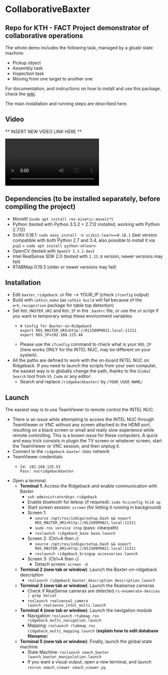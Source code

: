 # CollaborativeBaxter

## Repo for KTH - FACT Project demonstrator of collaborative operations

The whole demo includes the following task, managed by a gloabl state machine:

- Pickup object
- Assembly task
- Inspection task
- Moving from one target to another one

For documentation, and instructions on how to install and use this package, check the [wiki](https://github.com/thibs-sigma/CollaborativeBaxter/wiki).

The main installation and running steps are described here.

## Video

** INSERT NEW VIDEO LINK HERE **

<video>
    <source src="https://drive.google.com/uc?export=view&id=1-WNYlI_g6o_RBtmpFYg9Q8AWGv-uco10" type='video/mp4'>
</video>



## Dependencies (to be installed separately, before compiling the project)

- MoveIt! (`sudo apt install ros-kinetic-moveit*`)
- Python (tested with Python 3.5.2 + 2.7.12 installed, working with Python 2.7.12)
- SciKit 0.18.1: `sudo easy_install -U scikit-learn==0.18.1` (last version compatible with both Python 2.7 and 3.4, also possible to install it via `pip`) + `sudo apt install python-sklearn`
- OpenCV (tested with `OpenCV 3.3.1-dev`)
- Intel RealSense SDK 2.0 (tested with `2.23.0` version, newer versions may fail)
- RTABMap 0.19.3 (older or newer versions may fail) 

## Installation

- Edit `baxter_ridgeback.sh` file --> YOUR_IP (check `ifconfig` output)
- Build with `catkin_make` (as `catkin build` will fail because of the `ork_recognition` package for table top detection)
- Set `ROS_MASTER_URI` and `ROS_IP` in the `.bashrc` file, or use the `sh` script if you want to temporary setup these environment variables.
  - ```
    # Config for Baxter-on-Ridgeback
    export ROS_MASTER_URI=http://011509P0021.local:11311
    export ROS_IP=192.168.125.48
    ```
  - Please use the `ifconfig` command to check what is your `ROS_IP` (here works ONLY for the INTEL NUC, may be different on your system).
- All the paths are defined to work with the on-board INTEL NUC on Ridgeback. If you need to launch the scripts from your own computer, the easiest way is to globally change the path, thanks to the `Global Search` tool from `VS Code` or any editor: 
  - Search and replace `/ridgebackbaxter/` by `/YOUR_USER_NAME/`

## Launch

The easiest way is to use TeamViewer to remote control the INTEL NUC.

  - There is an issue while attempting to access the INTEL NUC through TeamViewer or VNC without any screen attached to the HDMI port, resulting on a black screen or small and really slow experience while remote controlling. This is a known issue for these computers. A quick and easy trick consists in plugin the TV screen or whatever screen, start the TeamViewer or VNC session, and then unplug it.
  - Connect to the `ridgeback-baxter-5GHz` network
  - TeamViewer credentials:
    - ```
      Id: 192.168.125.53
      Pass: nucridgebackbaxter
      ```
  - Open a terminal:
    - **Terminal 1**: Access the Ridgeback and enable communication with Baxter 
      - `ssh administrator@cpr-ridgeback`
      - Enable bluetooth for teleop (if required): `sudo hciconfig hci0 up`
      - Start screen session: `screen` (for letting it running in background)
      - Screen 1:
        - `source /opt/ros/indigo/setup.bash && export ROS_MASTER_URI=http://011509P0021.local:11311`
        - `sudo ros service stop` (pass: clearpath)
        - `roslaunch ridgeback_base base.launch`
      - Screen 2: (Ctrl+A then `c`)
        - `source /opt/ros/indigo/setup.bash && export ROS_MASTER_URI=http://011509P0021.local:11311`
        - `roslaunch ridgeback_bringup accessories.launch`
      - Screen 3: (Ctrl+A then `c`)
        - Detach screen: `screen -d`
    - **Terminal 2 (new tab or window)**: Launch the Baxter-on-ridgeback description
      - `roslaunch ridgeback_baxter_description description.launch`
    - **Terminal 3 (new tab or window)**: Launch the Realsense cameras
      - Check if RealSense cameras are detected `rs-enumerate-devices | grep Serial`
      - `roslaunch realsense2_camera launch_realsense_intel_multi.launch`
    - **Terminal 4 (new tab or window)**: Launch the navigation module
      - Navigation: `roslaunch rtabmap_ros ridgeback_multi_navigation.launch`
      - Mapping: `roslaunch rtabmap_ros ridgeback_multi_mapping.launch` (**explain how to edit database filename**)
    - **Terminal 5 (new tab or window)**: Finally, launch the global state machine
      - State Machine: `roslaunch smach_baxter launch_baxter_manipulation.launch`
      - If you want a visual output, open a new terminal, and launch `rosrun smach_viewer smach_viewer.py`
